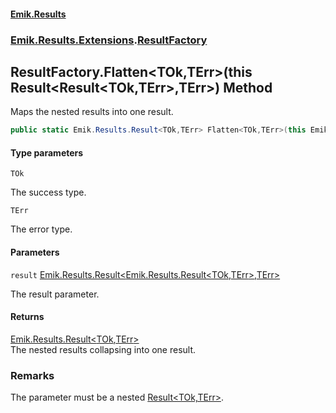 #### [Emik.Results](index.md 'index')
### [Emik.Results.Extensions](Emik.Results.Extensions.md 'Emik.Results.Extensions').[ResultFactory](ResultFactory.md 'Emik.Results.Extensions.ResultFactory')

## ResultFactory.Flatten<TOk,TErr>(this Result<Result<TOk,TErr>,TErr>) Method

Maps the nested results into one result.

```csharp
public static Emik.Results.Result<TOk,TErr> Flatten<TOk,TErr>(this Emik.Results.Result<Emik.Results.Result<TOk,TErr>,TErr> result);
```
#### Type parameters

<a name='Emik.Results.Extensions.ResultFactory.Flatten_TOk,TErr_(thisEmik.Results.Result_Emik.Results.Result_TOk,TErr_,TErr_).TOk'></a>

`TOk`

The success type.

<a name='Emik.Results.Extensions.ResultFactory.Flatten_TOk,TErr_(thisEmik.Results.Result_Emik.Results.Result_TOk,TErr_,TErr_).TErr'></a>

`TErr`

The error type.
#### Parameters

<a name='Emik.Results.Extensions.ResultFactory.Flatten_TOk,TErr_(thisEmik.Results.Result_Emik.Results.Result_TOk,TErr_,TErr_).result'></a>

`result` [Emik.Results.Result&lt;](Result_TOk,TErr_.md 'Emik.Results.Result<TOk,TErr>')[Emik.Results.Result&lt;](Result_TOk,TErr_.md 'Emik.Results.Result<TOk,TErr>')[TOk](ResultFactory.Flatten.vy7gJhyIwYH0gY/Rq+HXfQ.md#Emik.Results.Extensions.ResultFactory.Flatten_TOk,TErr_(thisEmik.Results.Result_Emik.Results.Result_TOk,TErr_,TErr_).TOk 'Emik.Results.Extensions.ResultFactory.Flatten<TOk,TErr>(this Emik.Results.Result<Emik.Results.Result<TOk,TErr>,TErr>).TOk')[,](Result_TOk,TErr_.md 'Emik.Results.Result<TOk,TErr>')[TErr](ResultFactory.Flatten.vy7gJhyIwYH0gY/Rq+HXfQ.md#Emik.Results.Extensions.ResultFactory.Flatten_TOk,TErr_(thisEmik.Results.Result_Emik.Results.Result_TOk,TErr_,TErr_).TErr 'Emik.Results.Extensions.ResultFactory.Flatten<TOk,TErr>(this Emik.Results.Result<Emik.Results.Result<TOk,TErr>,TErr>).TErr')[&gt;](Result_TOk,TErr_.md 'Emik.Results.Result<TOk,TErr>')[,](Result_TOk,TErr_.md 'Emik.Results.Result<TOk,TErr>')[TErr](ResultFactory.Flatten.vy7gJhyIwYH0gY/Rq+HXfQ.md#Emik.Results.Extensions.ResultFactory.Flatten_TOk,TErr_(thisEmik.Results.Result_Emik.Results.Result_TOk,TErr_,TErr_).TErr 'Emik.Results.Extensions.ResultFactory.Flatten<TOk,TErr>(this Emik.Results.Result<Emik.Results.Result<TOk,TErr>,TErr>).TErr')[&gt;](Result_TOk,TErr_.md 'Emik.Results.Result<TOk,TErr>')

The result parameter.

#### Returns
[Emik.Results.Result&lt;](Result_TOk,TErr_.md 'Emik.Results.Result<TOk,TErr>')[TOk](ResultFactory.Flatten.vy7gJhyIwYH0gY/Rq+HXfQ.md#Emik.Results.Extensions.ResultFactory.Flatten_TOk,TErr_(thisEmik.Results.Result_Emik.Results.Result_TOk,TErr_,TErr_).TOk 'Emik.Results.Extensions.ResultFactory.Flatten<TOk,TErr>(this Emik.Results.Result<Emik.Results.Result<TOk,TErr>,TErr>).TOk')[,](Result_TOk,TErr_.md 'Emik.Results.Result<TOk,TErr>')[TErr](ResultFactory.Flatten.vy7gJhyIwYH0gY/Rq+HXfQ.md#Emik.Results.Extensions.ResultFactory.Flatten_TOk,TErr_(thisEmik.Results.Result_Emik.Results.Result_TOk,TErr_,TErr_).TErr 'Emik.Results.Extensions.ResultFactory.Flatten<TOk,TErr>(this Emik.Results.Result<Emik.Results.Result<TOk,TErr>,TErr>).TErr')[&gt;](Result_TOk,TErr_.md 'Emik.Results.Result<TOk,TErr>')  
The nested results collapsing into one result.

### Remarks
  
The parameter must be a nested [Result&lt;TOk,TErr&gt;](Result_TOk,TErr_.md 'Emik.Results.Result<TOk,TErr>').